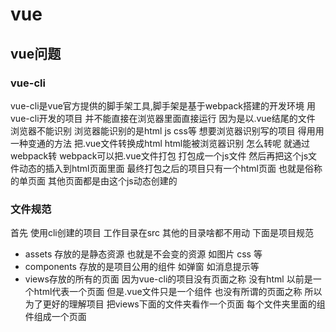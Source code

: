 # vue 
## vue问题 
### vue-cli 

vue-cli是vue官方提供的脚手架工具,脚手架是基于webpack搭建的开发环境
用vue-cli开发的项目 并不能直接在浏览器里面直接运行 因为是以.vue结尾的文件  浏览器不能识别 浏览器能识别的是html js css等 
想要浏览器识别写的项目 得用用一种变通的方法 把.vue文件转换成html html能被浏览器识别 
怎么转呢 就通过webpack转 webpack可以把.vue文件打包 打包成一个js文件 然后再把这个js文件动态的插入到html页面里面 
最终打包之后的项目只有一个html页面 也就是俗称的单页面 其他页面都是由这个js动态创建的  

### 文件规范 
 
首先 使用cli创建的项目 工作目录在src  其他的目录啥都不用动
下面是项目规范 
+ assets  存放的是静态资源 也就是不会变的资源 如图片 css 等 
+ components 存放的是项目公用的组件 如弹窗  如消息提示等 
+ views存放的所有的页面 因为vue-cli的项目没有页面之称 没有html 以前是一个html代表一个页面 但是.vue文件只是一个组件 也没有所谓的页面之称 所以 为了更好的理解项目 把views下面的文件夹看作一个页面 每个文件夹里面的组件组成一个页面 

